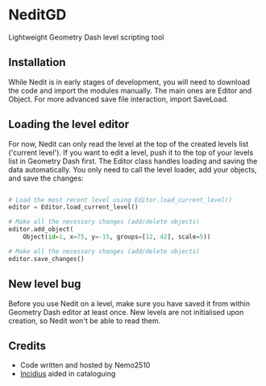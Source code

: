 # NeditGD

 Lightweight Geometry Dash level scripting tool

## Installation

 While Nedit is in early stages of development, you will need to download the code and import the modules manually. The main ones are Editor and Object. For more advanced save file interaction, import SaveLoad.

## Loading the level editor

 For now, Nedit can only read the level at the top of the created levels list ('current level'). If you want to edit a level, push it to the top of your levels list in Geometry Dash first.
 The Editor class handles loading and saving the data automatically. You only need to call the level loader, add your objects, and save the changes:

```python

# Load the most recent level using Editor.load_current_level()
editor = Editor.load_current_level()

# Make all the necessary changes (add/delete objects)
editor.add_object(
    Object(id=1, x=75, y=-15, groups=[12, 42], scale=5))

# Make all the necessary changes (add/delete objects)
editor.save_changes()
```

## New level bug

 Before you use Nedit on a level, make sure you have saved it from within Geometry Dash editor at least once. New levels are not initialised upon creation, so Nedit won't be able to read them.

## Credits

* Code written and hosted by Nemo2510
* [Incidius](https://github.com/Incidius) aided in cataloguing
